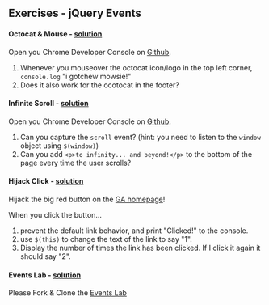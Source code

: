 ## Exercises - jQuery Events

#### Octocat & Mouse - [solution](solutions.md)
Open you Chrome Developer Console on [Github](https://github.com/sf-wdi-25/notes).

1. Whenever you mouseover the octocat icon/logo in the top left corner, `console.log` "i gotchew mowsie!"
2. Does it also work for the ocotocat in the footer?

#### Infinite Scroll - [solution](solutions.md)
Open you Chrome Developer Console on [Github](https://github.com/sf-wdi-25/notes).

1. Can you capture the `scroll` event? (hint: you need to listen to the `window` object using `$(window)`)
2. Can you add `<p>to infinity... and beyond!</p>` to the bottom of the page every time the user scrolls?

#### Hijack Click - [solution](solutions.md)
Hijack the big red button on the [GA homepage](https://generalassemb.ly/)!  

When you click the button...

1. prevent the default link behavior, and print "Clicked!" to the console.
2. use `$(this)` to change the text of the link to say "1".
3. Display the number of times the link has been clicked. If I click it again it should say "2".

#### Events Lab - [solution](https://github.com/sf-wdi-25/events_lab/tree/solutions)
Please Fork & Clone the [Events Lab](https://github.com/sf-wdi-25/events_lab)



